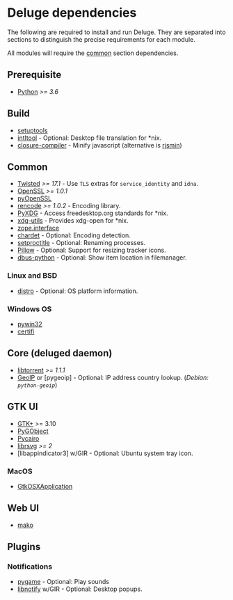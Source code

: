 # Deluge dependencies

The following are required to install and run Deluge. They are separated into
sections to distinguish the precise requirements for each module.

All modules will require the [common](#common) section dependencies.

## Prerequisite

- [Python] _>= 3.6_

## Build

- [setuptools]
- [intltool] - Optional: Desktop file translation for \*nix.
- [closure-compiler] - Minify javascript (alternative is [rjsmin])

## Common

- [Twisted] _>= 17.1_ - Use `TLS` extras for `service_identity` and `idna`.
- [OpenSSL] _>= 1.0.1_
- [pyOpenSSL]
- [rencode] _>= 1.0.2_ - Encoding library.
- [PyXDG] - Access freedesktop.org standards for \*nix.
- [xdg-utils] - Provides xdg-open for \*nix.
- [zope.interface]
- [chardet] - Optional: Encoding detection.
- [setproctitle] - Optional: Renaming processes.
- [Pillow] - Optional: Support for resizing tracker icons.
- [dbus-python] - Optional: Show item location in filemanager.

### Linux and BSD

- [distro] - Optional: OS platform information.

### Windows OS

- [pywin32]
- [certifi]

## Core (deluged daemon)

- [libtorrent] _>= 1.1.1_
- [GeoIP] or [pygeoip] - Optional: IP address country lookup. (_Debian: `python-geoip`_)

## GTK UI

- [GTK+] >= 3.10
- [PyGObject]
- [Pycairo]
- [librsvg] _>= 2_
- [libappindicator3] w/GIR - Optional: Ubuntu system tray icon.

### MacOS

- [GtkOSXApplication]

## Web UI

- [mako]

## Plugins

### Notifications

- [pygame] - Optional: Play sounds
- [libnotify] w/GIR - Optional: Desktop popups.

[python]: https://www.python.org/
[setuptools]: https://setuptools.readthedocs.io/en/latest/
[intltool]: https://freedesktop.org/wiki/Software/intltool/
[closure-compiler]: https://developers.google.com/closure/compiler/
[rjsmin]: https://pypi.org/project/rjsmin/
[openssl]: https://www.openssl.org/
[pyopenssl]: https://pyopenssl.org
[twisted]: https://twistedmatrix.com
[pillow]: https://pypi.org/project/Pillow/
[libtorrent]: https://libtorrent.org/
[zope.interface]: https://pypi.org/project/zope.interface/
[distro]: https://github.com/nir0s/distro
[pywin32]: https://github.com/mhammond/pywin32
[certifi]: https://pypi.org/project/certifi/
[dbus-python]: https://pypi.org/project/dbus-python/
[setproctitle]: https://pypi.org/project/setproctitle/
[gtkosxapplication]: https://github.com/jralls/gtk-mac-integration
[chardet]: https://chardet.github.io/
[rencode]: https://github.com/aresch/rencode
[pyxdg]: https://www.freedesktop.org/wiki/Software/pyxdg/
[xdg-utils]: https://www.freedesktop.org/wiki/Software/xdg-utils/
[gtk+]: https://www.gtk.org/
[pycairo]: https://cairographics.org/pycairo/
[pygobject]: https://pygobject.readthedocs.io/en/latest/
[geoip]: https://pypi.org/project/GeoIP/
[mako]: https://www.makotemplates.org/
[pygame]: https://www.pygame.org/
[libnotify]: https://developer.gnome.org/libnotify/
[python-appindicator]: https://packages.ubuntu.com/xenial/python-appindicator
[librsvg]: https://wiki.gnome.org/action/show/Projects/LibRsvg
